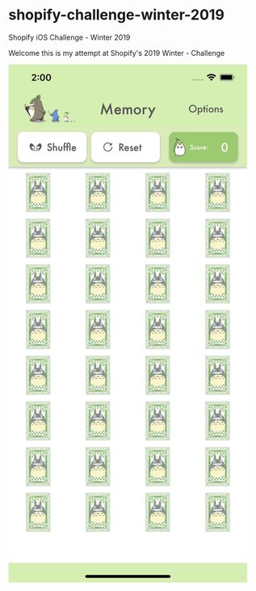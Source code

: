 # shopify-challenge-winter-2019
Shopify iOS Challenge - Winter 2019

Welcome this is my attempt at Shopify's 2019 Winter - Challenge


![No Matches](/noMatches.png)
